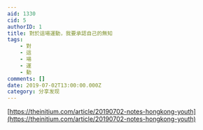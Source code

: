 ```yaml
---
aid: 1330
cid: 5
authorID: 1
title: 對於這場運動，我要承認自己的無知
tags:
    - 對
    - 這
    - 場
    - 運
    - 動
comments: []
date: 2019-07-02T13:00:00.000Z
category: 分享发现
---
```


[https://theinitium.com/article/20190702-notes-hongkong-youth](https://theinitium.com/article/20190702-notes-hongkong-youth)
